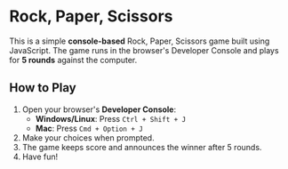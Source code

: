 # Rock, Paper, Scissors

This is a simple **console-based** Rock, Paper, Scissors game built using JavaScript. The game runs in the browser's Developer Console and plays for **5 rounds** against the computer.

## How to Play
1. Open your browser's **Developer Console**:  
   - **Windows/Linux**: Press `Ctrl + Shift + J`  
   - **Mac**: Press `Cmd + Option + J`  
2. Make your choices when prompted.  
3. The game keeps score and announces the winner after 5 rounds.  
4. Have fun!